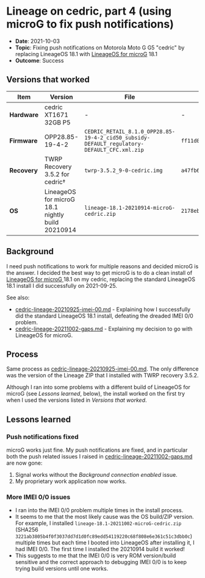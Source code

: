
# Lineage on cedric, part 4 (using microG to fix push notifications)

- **Date**: 2021-10-03
- **Topic**: Fixing push notifications on Motorola Moto G G5 "cedric" by replacing LineageOS 18.1 with [LineageOS for microG](https://lineage.microg.org/) 18.1
- **Outcome**: Success

## Versions that worked

| Item | Version | File | sha256 |
|-|-|-|-|
| **Hardware** | cedric XT1671 32GB P5 | - | - |
| **Firmware** | OPP28.85-19-4-2 | `CEDRIC_RETAIL_8.1.0_OPP28.85-19-4-2_cid50_subsidy-DEFAULT_regulatory-DEFAULT_CFC.xml.zip` | `ff11d01ede235bd49281bddd64a6032732691fa496000ae80d3fdcc86d53cac9` |
| **Recovery** | TWRP Recovery 3.5.2 for cedric† | `twrp-3.5.2_9-0-cedric.img` | `a47fb6578f68e20de287db28edb676c98e00b6121b1b492101ca2518f7323300` |
| **OS** | LineageOS for microG 18.1 nightly build 20210914 | `lineage-18.1-20210914-microG-cedric.zip` | `2178ebf3917006ffa2eb8891dce6b05dabb662816a9bbbd26ed03ab0fc42a45f` |

## Background

I need push notifications to work for multiple reasons and decided microG is the answer. I decided the best way to get microG is to do a clean install of [LineageOS for microG ](https://lineage.microg.org/) 18.1 on my cedric, replacing the standard LineageOS 18.1 install I did successfully on 2021-09-25.

See also:
- [cedric-lineage-20210925-imei-00.md](cedric-lineage-20210925-imei-00.md) - Explaining how I successfully did the standard LineageOS 18.1 install, defeating the dreaded IMEI 0/0 problem.
- [cedric-lineage-20211002-gaps.md](cedric-lineage-20211002-gaps.md) - Explaining my decision to go with LineageOS for microG.

## Process

Same process as [cedric-lineage-20210925-imei-00.md](cedric-lineage-20210925-imei-00.md). The only difference was the version of the Lineage ZIP that I installed with TWRP recovery 3.5.2.

Although I ran into some problems with a different build of LineageOS for microG (see *Lessons learned*, below), the install worked on the first try when I used the versions listed in *Versions that worked*.

## Lessons learned

### Push notifications fixed

microG works just fine. My push notifications are fixed, and in particular both the push related issues I raised in [cedric-lineage-20211002-gaps.md](cedric-lineage-20211002-gaps.md) are now gone:

1. Signal works without the *Background connection enabled* issue.
2. My proprietary work application now works.

### More IMEI 0/0 issues

- I ran into the IMEI 0/0 problem multiple times in the install process.
- It seems to me that the most likely cause was the OS build/ZIP version. For example, I installed `lineage-18.1-20211002-microG-cedric.zip` (SHA256 `3221ab3805b4f0f3037dd7d1d0fc89edd54119220c68f808e6e361c51c3dbb0c`) multiple times but each time I booted into LineageOS after installing it, I had IMEI 0/0. The first time I installed the 20210914 build it worked!
- This suggests to me that the IMEI 0/0 is very ROM version/build sensitive and the correct approach to debugging IMEI 0/0 is to keep trying build versions until one works.